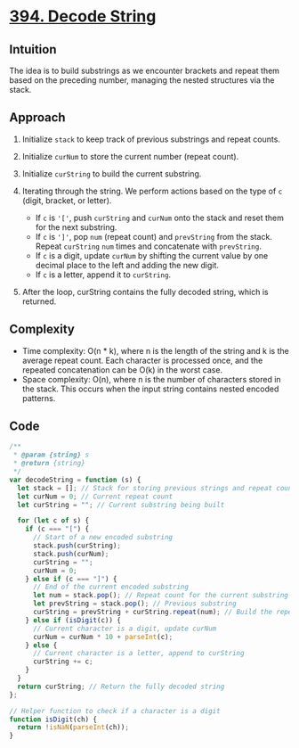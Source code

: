 # [394. Decode String](https://leetcode.com/problems/decode-string/description/)

## Intuition

The idea is to build substrings as we encounter brackets and repeat them based on the preceding number, managing the nested structures via the stack.

## Approach

1. Initialize `stack` to keep track of previous substrings and repeat counts.
2. Initialize `curNum` to store the current number (repeat count).
3. Initialize `curString` to build the current substring.
4. Iterating through the string. We perform actions based on the type of `c` (digit, bracket, or letter).
    - If `c` is `'['`, push `curString` and `curNum` onto the stack and reset them for the next substring.
    - If `c` is `']'`, pop `num` (repeat count) and `prevString` from the stack. Repeat `curString` `num` times and concatenate with `prevString`.
    - If `c` is a digit, update `curNum` by shifting the current value by one decimal place to the left and adding the new digit.
    - If `c` is a letter, append it to `curString`.

5. After the loop, curString contains the fully decoded string, which is returned.

## Complexity

- Time complexity: O(n * k), where n is the length of the string and k is the average repeat count. Each character is processed once, and the repeated concatenation can be O(k) in the worst case.
- Space complexity: O(n), where n is the number of characters stored in the stack. This occurs when the input string contains nested encoded patterns.

## Code

```javascript
/**
 * @param {string} s
 * @return {string}
 */
var decodeString = function (s) {
  let stack = []; // Stack for storing previous strings and repeat counts
  let curNum = 0; // Current repeat count
  let curString = ""; // Current substring being built

  for (let c of s) {
    if (c === "[") {
      // Start of a new encoded substring
      stack.push(curString);
      stack.push(curNum);
      curString = "";
      curNum = 0;
    } else if (c === "]") {
      // End of the current encoded substring
      let num = stack.pop(); // Repeat count for the current substring
      let prevString = stack.pop(); // Previous substring
      curString = prevString + curString.repeat(num); // Build the repeated substring
    } else if (isDigit(c)) {
      // Current character is a digit, update curNum
      curNum = curNum * 10 + parseInt(c);
    } else {
      // Current character is a letter, append to curString
      curString += c;
    }
  }
  return curString; // Return the fully decoded string
};

// Helper function to check if a character is a digit
function isDigit(ch) {
  return !isNaN(parseInt(ch));
}
```
